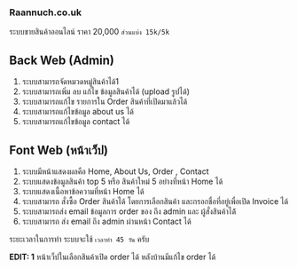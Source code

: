 ### **Raannuch.co.uk** ###
ระบบขายสินค้าออนไลน์ 
ราคา 20,000 `ส่วนแบ่ง 15k/5k`

## Back Web (Admin) ##
1. ระบบสามารถจัดหมวดหมู่สินค้าได้1
2. ระบบสามารถเพิ่ม ลบ แก้ไข ข้อมูลสินค้าได้ (upload รูปได้)
3. ระบบสามารถแก้ไข รายการใน Order สินค้าที่เปิดมาแล้วได้
4. ระบบสามารถแก้ไขข้อมูล about us ได้
5. ระบบสามารถแก้ไขข้อมูล contact ได้

## Font Web (หน้าเว็ป) ##
1. ระบบมีหน้าแสดงผลคือ Home, About Us,  Order , Contact
2. ระบบแสดงข้อมูลสินค้า top 5 หรือ สินค้าใหม่ 5 อย่างที่หน้า Home ได้
3. ระบบแสดงเนื้อหาข้อความที่หน้า Home ได้
4. ระบบสามารถ สั่งซื้อ Order สินค้าได้ โดยการเลือกสินค้า และกรอกชื่อที่อยู่เพื่อเปิด Invoice ได้
5. ระบบสามารถส่ง email ข้อมูลการ order ของ ถึง admin และ ผู้สั่งสินค้าได้้
6. ระบบสามารถ ส่ง email ถึง admin ผ่านหน้า Contact ได้


ระยะเวลาในการทำ ระบบจะใช้ `เวลาทำ 45 วัน` ครับ

**EDIT: 1**
หน้าเว็ปในเลือกสินค้าเปิด order ได้ หลังบ้านมีแก้ไข order ได้